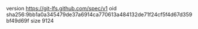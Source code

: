 version https://git-lfs.github.com/spec/v1
oid sha256:9bb1a0a345479de37a6914ca770613a484132de71f24cf5f4d67d359bf49d69f
size 9124

